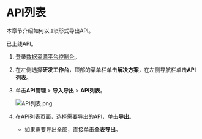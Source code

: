 # API列表

本章节介绍如何以.zip形式导出API。

已上线API。

1.  登录[数据资源平台控制台](https://dataq.console.aliyun.com)。

2.  在左侧选择**研发工作台**，顶部的菜单栏单击**解决方案**，在左侧导航栏单击**API列表**。

3.  单击**API管理** \> **导入导出** \> **API列表**。

    ![API列表.png](https://static-aliyun-doc.oss-accelerate.aliyuncs.com/assets/img/zh-CN/8980080261/p259652.png)

4.  在API列表页面，选择需要导出的API，单击**导出**。

    -   如果需要导出全部，直接单击**全表导出**。

